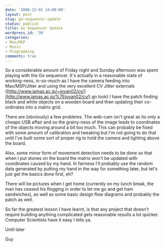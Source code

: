 ```yaml
---
date: '2008-12-01 14:00:00'
layout: post
slug: go-sequencer-update
status: publish
title: Go Sequencer Update
wordpress_id: '30'
categories:
- Max/MSP
- Music
- Programming
comments: true
---
```


So a considerable amount of Friday night and Sunday afternoon was spent playing with the Go sequencer. It's actually in a reasonable state of working-ness, in-so-much-as I have the camera feeding into Max/MSP/Jitter and using the very excellent CV Jitter externals ([http://www.iamas.ac.jp/~jovan02/cv/](http://www.iamas.ac.jp/%7Ejovan02/cv/) go look) I have the patch finding black and white objects on a wooden board and then updating their co-ordinates into a matrix grid.

There are (obviously) a few problems. The web-cam isn't great as its only a cheapo USB affair and so the grainy-ness of the image leads to coordinates of the objects moving around a bit too much. This can probably be fixed with some amount of calibration and tweaking but I'm not going to do that until I've built some sort of proper rig to hold the camera and lighting above the board.

Also, some minor form of movement detection needs to be done so that when I put stones on the board the matrix won't be updated with coordinates caused by my hand. In fairness I'll probably use the random data generated by putting my hand in the way for something later, but let's just get the basics done first, eh?

There will be pictures when I get home (currently on my lunch break, the man has ceased his flogging in order to let me go and get ham sandwiches), as well as some basic design flow diagrams and probably the patch as well.

So far the greatest lesson I have learnt, is that any project that doesn't require building anything complicated gets reasonable results a lot quicker. Computer Scientists have it easy I tells ya.

Until later

Guy
